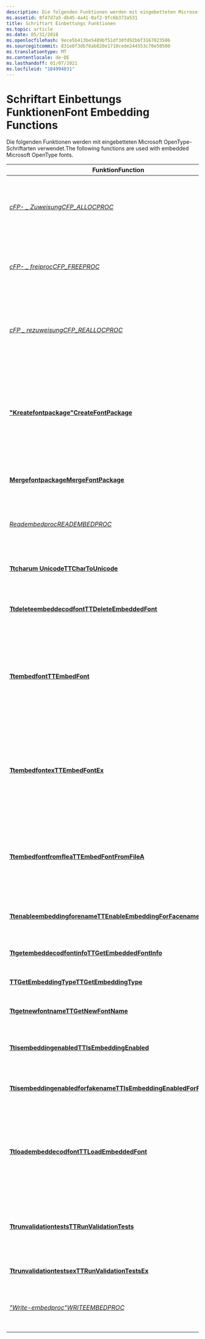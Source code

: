```yaml
---
description: Die folgenden Funktionen werden mit eingebetteten Microsoft OpenType-Schriftarten verwendet.
ms.assetid: 8f47d7a5-db45-4a41-8af2-9fc6b373a531
title: Schriftart Einbettungs Funktionen
ms.topic: article
ms.date: 05/31/2018
ms.openlocfilehash: 9ece5b413be5489bf51df38fd92b6f3167823506
ms.sourcegitcommit: 831e8f3db78ab820e1710cede244553c70e50500
ms.translationtype: MT
ms.contentlocale: de-DE
ms.lasthandoff: 01/07/2021
ms.locfileid: "104994031"
---
```

# <a name="font-embedding-functions"></a><span data-ttu-id="0c7a7-103">Schriftart Einbettungs Funktionen</span><span class="sxs-lookup"><span data-stu-id="0c7a7-103">Font Embedding Functions</span></span>

<span data-ttu-id="0c7a7-104">Die folgenden Funktionen werden mit eingebetteten Microsoft OpenType-Schriftarten verwendet.</span><span class="sxs-lookup"><span data-stu-id="0c7a7-104">The following functions are used with embedded Microsoft OpenType fonts.</span></span>



| <span data-ttu-id="0c7a7-105">Funktion</span><span class="sxs-lookup"><span data-stu-id="0c7a7-105">Function</span></span>                                                                   | <span data-ttu-id="0c7a7-106">BESCHREIBUNG</span><span class="sxs-lookup"><span data-stu-id="0c7a7-106">Description</span></span>                                                                                                                                              |
|----------------------------------------------------------------------------|----------------------------------------------------------------------------------------------------------------------------------------------------------|
| [<span data-ttu-id="0c7a7-107">*cFP- \_ Zuweisung*</span><span class="sxs-lookup"><span data-stu-id="0c7a7-107">*CFP\_ALLOCPROC*</span></span>](/windows/desktop/api/FontSub/nc-fontsub-cfp_allocproc)                                      | <span data-ttu-id="0c7a7-108">Von der Anwendung bereitgestellte Speicher Belegungs Funktion für "kreatefontpackage" und "mergefontpackage".</span><span class="sxs-lookup"><span data-stu-id="0c7a7-108">Application-provided memory allocation function for CreateFontPackage and MergeFontPackage.</span></span>                                                              |
| [<span data-ttu-id="0c7a7-109">*cFP- \_ freiproc*</span><span class="sxs-lookup"><span data-stu-id="0c7a7-109">*CFP\_FREEPROC*</span></span>](/windows/desktop/api/FontSub/nc-fontsub-cfp_freeproc)                                        | <span data-ttu-id="0c7a7-110">Von der Anwendung bereitgestellte Speicher Belegungs Funktion für "", "" und "mergefontpackage".</span><span class="sxs-lookup"><span data-stu-id="0c7a7-110">Application-provided memory deallocation function for CreateFontPackage and MergeFontPackage.</span></span>                                                            |
| [<span data-ttu-id="0c7a7-111">*cFP \_ rezuweisung*</span><span class="sxs-lookup"><span data-stu-id="0c7a7-111">*CFP\_REALLOCPROC*</span></span>](/windows/desktop/api/FontSub/nc-fontsub-cfp_reallocproc)                                  | <span data-ttu-id="0c7a7-112">Von der Anwendung bereitgestellte Funktion zur erneuten Zuordnung von Speicher für "anatefontpackage" und "mergefontpackage".</span><span class="sxs-lookup"><span data-stu-id="0c7a7-112">Application-provided memory reallocation function for CreateFontPackage and MergeFontPackage.</span></span>                                                            |
| [<span data-ttu-id="0c7a7-113">**"Kreatefontpackage"**</span><span class="sxs-lookup"><span data-stu-id="0c7a7-113">**CreateFontPackage**</span></span>](/windows/desktop/api/FontSub/nf-fontsub-createfontpackage)                             | <span data-ttu-id="0c7a7-114">Erstellt eine kompaktere Version einer angegebenen TrueType-Schriftart, um Sie an einen Drucker zu übergeben.</span><span class="sxs-lookup"><span data-stu-id="0c7a7-114">Creates a more compact version of a specified TrueType font, in order to pass it to a printer.</span></span> <span data-ttu-id="0c7a7-115">Die resultierende Schriftart kann subsetted, komprimiert oder beides sein.</span><span class="sxs-lookup"><span data-stu-id="0c7a7-115">The resulting font may be subsetted, compressed, or both.</span></span> |
| [<span data-ttu-id="0c7a7-116">**Mergefontpackage**</span><span class="sxs-lookup"><span data-stu-id="0c7a7-116">**MergeFontPackage**</span></span>](/windows/desktop/api/FontSub/nf-fontsub-mergefontpackage)                               | <span data-ttu-id="0c7a7-117">Führt die von "kreatefontpackage" erstellten Teilmenge von Schriftarten zusammen.</span><span class="sxs-lookup"><span data-stu-id="0c7a7-117">Merges subset fonts created by CreateFontPackage.</span></span>                                                                                                        |
| <span data-ttu-id="0c7a7-118">[*Readembedproc*](/previous-versions//dd162894(v=vs.85))</span><span class="sxs-lookup"><span data-stu-id="0c7a7-118">[*READEMBEDPROC*](/previous-versions//dd162894(v=vs.85))</span></span>                                       | <span data-ttu-id="0c7a7-119">Vom Client bereitgestellte Rückruffunktion zum Lesen von streaminhalten aus einem Puffer.</span><span class="sxs-lookup"><span data-stu-id="0c7a7-119">Client-provided callback function to read stream contents from a buffer.</span></span>                                                                                 |
| [<span data-ttu-id="0c7a7-120">**Ttcharum Unicode**</span><span class="sxs-lookup"><span data-stu-id="0c7a7-120">**TTCharToUnicode**</span></span>](/windows/desktop/api/T2embapi/nf-t2embapi-ttchartounicode)                                 | <span data-ttu-id="0c7a7-121">Konvertiert ein Array von 8-Bit-Zeichencode Werten in 16-Bit-Unicode-Werte.</span><span class="sxs-lookup"><span data-stu-id="0c7a7-121">Converts an array of 8-bit character code values to 16-bit Unicode values.</span></span>                                                                               |
| [<span data-ttu-id="0c7a7-122">**Ttdeleteembeddecodfont**</span><span class="sxs-lookup"><span data-stu-id="0c7a7-122">**TTDeleteEmbeddedFont**</span></span>](/windows/desktop/api/T2embapi/nf-t2embapi-ttdeleteembeddedfont)                       | <span data-ttu-id="0c7a7-123">Gibt den von einer eingebetteten Schriftart verwendeten Arbeitsspeicher frei.</span><span class="sxs-lookup"><span data-stu-id="0c7a7-123">Releases memory used by an embedded font.</span></span>                                                                                                                |
| [<span data-ttu-id="0c7a7-124">**Ttembedfont**</span><span class="sxs-lookup"><span data-stu-id="0c7a7-124">**TTEmbedFont**</span></span>](/windows/desktop/api/T2embapi/nf-t2embapi-ttembedfont)                                         | <span data-ttu-id="0c7a7-125">Erstellt eine Schriftart Struktur, die eine untergeordnete breit Zeichen Schriftart (16-Bit) enthält, wobei ein Gerätekontext als Quelle für die Schriftart Einbettungs Informationen verwendet wird.</span><span class="sxs-lookup"><span data-stu-id="0c7a7-125">Creates a font structure containing a subsetted wide character (16-bit) font, using a device context as the font-embedding information source.</span></span>           |
| [<span data-ttu-id="0c7a7-126">**Ttembedfontex**</span><span class="sxs-lookup"><span data-stu-id="0c7a7-126">**TTEmbedFontEx**</span></span>](/windows/desktop/api/T2embapi/nf-t2embapi-ttembedfontex)                                     | <span data-ttu-id="0c7a7-127">Erstellt eine Schriftart Struktur, die die untergeordnete UCS-4-Zeichen Schriftart (32-Bit) enthält. dabei wird ein Gerätekontext als Quelle für die Schriftart Einbettungs Informationen verwendet.</span><span class="sxs-lookup"><span data-stu-id="0c7a7-127">Creates a font structure containing the subsetted UCS-4 character (32-bit) font, using a device context as the font-embedding information source.</span></span>        |
| [<span data-ttu-id="0c7a7-128">**Ttembedfontfromflea**</span><span class="sxs-lookup"><span data-stu-id="0c7a7-128">**TTEmbedFontFromFileA**</span></span>](/windows/desktop/api/T2embapi/nf-t2embapi-ttembedfontfromfilea)                       | <span data-ttu-id="0c7a7-129">Erstellt eine Schriftart Struktur, die eine untergeordnete breit Zeichen Schriftart (16-Bit) mit einer Datei als Quelle zum Einbetten von Informationen enthält.</span><span class="sxs-lookup"><span data-stu-id="0c7a7-129">Creates a font structure containing a subsetted wide-character (16-bit) font, using a file as the font-embedding information source.</span></span>                     |
| [<span data-ttu-id="0c7a7-130">**Ttenableembeddingforename**</span><span class="sxs-lookup"><span data-stu-id="0c7a7-130">**TTEnableEmbeddingForFacename**</span></span>](/windows/desktop/api/T2embapi/nf-t2embapi-ttenableembeddingforfacename)       | <span data-ttu-id="0c7a7-131">Fügt der Schriftart Ausschlussliste hinzu oder entfernt diese.</span><span class="sxs-lookup"><span data-stu-id="0c7a7-131">Adds or removes facenames from the typeface exclusion list.</span></span>                                                                                              |
| [<span data-ttu-id="0c7a7-132">**Ttgetembeddecodfontinfo**</span><span class="sxs-lookup"><span data-stu-id="0c7a7-132">**TTGetEmbeddedFontInfo**</span></span>](/windows/desktop/api/T2embapi/nf-t2embapi-ttgetembeddedfontinfo)                     | <span data-ttu-id="0c7a7-133">Ruft Informationen zu einer eingebetteten Schriftart ab.</span><span class="sxs-lookup"><span data-stu-id="0c7a7-133">Retrieves information about an embedded font.</span></span>                                                                                                            |
| [<span data-ttu-id="0c7a7-134">**TTGetEmbeddingType**</span><span class="sxs-lookup"><span data-stu-id="0c7a7-134">**TTGetEmbeddingType**</span></span>](/windows/desktop/api/T2embapi/nf-t2embapi-ttgetembeddingtype)                           | <span data-ttu-id="0c7a7-135">Gibt Einbettungs Berechtigungen einer Schriftart zurück.</span><span class="sxs-lookup"><span data-stu-id="0c7a7-135">Returns embedding privileges of a font.</span></span>                                                                                                                  |
| [<span data-ttu-id="0c7a7-136">**Ttgetnewfontname**</span><span class="sxs-lookup"><span data-stu-id="0c7a7-136">**TTGetNewFontName**</span></span>](/windows/desktop/api/T2embapi/nf-t2embapi-ttgetnewfontname)                               | <span data-ttu-id="0c7a7-137">Erstellt einen neuen Namen für eine installierte eingebettete Schriftart.</span><span class="sxs-lookup"><span data-stu-id="0c7a7-137">Creates a new name for an installed embedded font.</span></span>                                                                                                       |
| [<span data-ttu-id="0c7a7-138">**Ttisembeddingenabled**</span><span class="sxs-lookup"><span data-stu-id="0c7a7-138">**TTIsEmbeddingEnabled**</span></span>](/windows/desktop/api/T2embapi/nf-t2embapi-ttisembeddingenabled)                       | <span data-ttu-id="0c7a7-139">Bestimmt, ob die Schriftart Ausschlussliste eine angegebene Schriftart enthält.</span><span class="sxs-lookup"><span data-stu-id="0c7a7-139">Determines if the typeface exclusion list contains a specified font.</span></span>                                                                                     |
| [<span data-ttu-id="0c7a7-140">**Ttisembeddingenabledforfakename**</span><span class="sxs-lookup"><span data-stu-id="0c7a7-140">**TTIsEmbeddingEnabledForFacename**</span></span>](/windows/desktop/api/T2embapi/nf-t2embapi-ttisembeddingenabledforfacename) | <span data-ttu-id="0c7a7-141">Bestimmt, ob die Einbettung für eine angegebene Schriftart aktiviert ist.</span><span class="sxs-lookup"><span data-stu-id="0c7a7-141">Determines whether embedding is enabled for a specified font.</span></span>                                                                                            |
| [<span data-ttu-id="0c7a7-142">**Ttloadembeddecodfont**</span><span class="sxs-lookup"><span data-stu-id="0c7a7-142">**TTLoadEmbeddedFont**</span></span>](/windows/desktop/api/T2embapi/nf-t2embapi-ttloadembeddedfont)                           | <span data-ttu-id="0c7a7-143">Liest die eingebettete Schriftart aus dem Dokumentstream und installiert sie.</span><span class="sxs-lookup"><span data-stu-id="0c7a7-143">Reads the embedded font from the document stream and installs it.</span></span> <span data-ttu-id="0c7a7-144">Ermöglicht einem Client außerdem, die Einbettungs Berechtigungen der Schriftart weiter einzuschränken.</span><span class="sxs-lookup"><span data-stu-id="0c7a7-144">Also allows a client to further restrict embedding privileges of the font.</span></span>             |
| [<span data-ttu-id="0c7a7-145">**Ttrunvalidationtests**</span><span class="sxs-lookup"><span data-stu-id="0c7a7-145">**TTRunValidationTests**</span></span>](/windows/desktop/api/T2embapi/nf-t2embapi-ttrunvalidationtests)                       | <span data-ttu-id="0c7a7-146">Überprüft Teile oder alle Symbol Daten einer breit Zeichen Schriftart (16-Bit) im angegebenen Größenbereich.</span><span class="sxs-lookup"><span data-stu-id="0c7a7-146">Validates part or all glyph data of a wide-character (16-bit) font, in the size range specified.</span></span>                                                         |
| [<span data-ttu-id="0c7a7-147">**Ttrunvalidationtestsex**</span><span class="sxs-lookup"><span data-stu-id="0c7a7-147">**TTRunValidationTestsEx**</span></span>](/windows/desktop/api/T2embapi/nf-t2embapi-ttrunvalidationtestsex)                   | <span data-ttu-id="0c7a7-148">UCS-4-Version von ttrunvalidationtests.</span><span class="sxs-lookup"><span data-stu-id="0c7a7-148">UCS-4 version of TTRunValidationTests.</span></span>                                                                                                                   |
| <span data-ttu-id="0c7a7-149">[*"Write-embedproc"*](/previous-versions//dd145225(v=vs.85))</span><span class="sxs-lookup"><span data-stu-id="0c7a7-149">[*WRITEEMBEDPROC*](/previous-versions//dd145225(v=vs.85))</span></span>                                     | <span data-ttu-id="0c7a7-150">Vom Client bereitgestellte Rückruffunktion, um streaminhalte in einen Puffer zu schreiben.</span><span class="sxs-lookup"><span data-stu-id="0c7a7-150">Client-provided callback function to write stream contents to a buffer.</span></span>                                                                                  |



 

 

 
